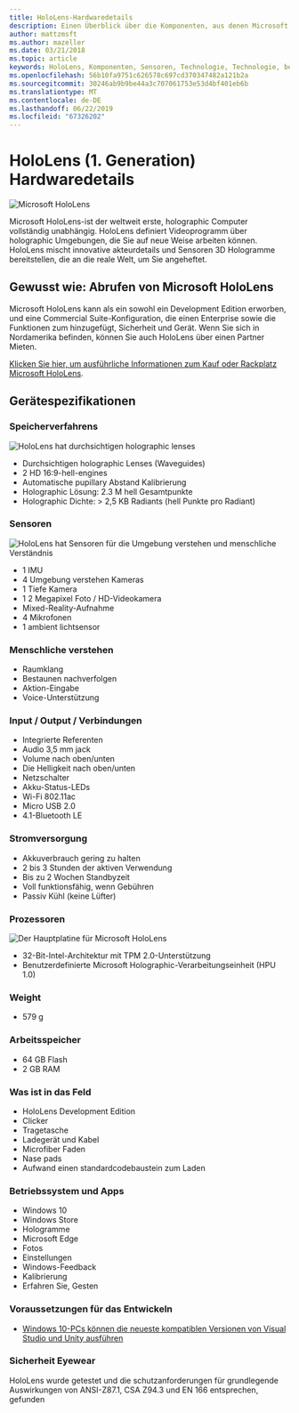 ```yaml
---
title: HoloLens-Hardwaredetails
description: Einen Überblick über die Komponenten, aus denen Microsoft HoloLens, die weltweit erste vollständig unabhängig holographic Computer unter Windows besteht.
author: mattzmsft
ms.author: mazeller
ms.date: 03/21/2018
ms.topic: article
keywords: HoloLens, Komponenten, Sensoren, Technologie, Technologie, beenden, und Beendigung,
ms.openlocfilehash: 56b10fa9751c626578c697cd370347482a121b2a
ms.sourcegitcommit: 30246ab9b9be44a3c707061753e53d4bf401eb6b
ms.translationtype: MT
ms.contentlocale: de-DE
ms.lasthandoff: 06/22/2019
ms.locfileid: "67326202"
---
```

# <a name="hololens-1st-gen-hardware-details"></a>HoloLens (1. Generation) Hardwaredetails

![Microsoft HoloLens](images/see-through-400px.jpg)

Microsoft HoloLens-ist der weltweit erste, holographic Computer vollständig unabhängig. HoloLens definiert Videoprogramm über holographic Umgebungen, die Sie auf neue Weise arbeiten können. HoloLens mischt innovative akteurdetails und Sensoren 3D Hologramme bereitstellen, die an die reale Welt, um Sie angeheftet.

## <a name="how-to-get-microsoft-hololens"></a>Gewusst wie: Abrufen von Microsoft HoloLens

Microsoft HoloLens kann als ein sowohl ein Development Edition erworben, und eine Commercial Suite-Konfiguration, die einen Enterprise sowie die Funktionen zum hinzugefügt, Sicherheit und Gerät. Wenn Sie sich in Nordamerika befinden, können Sie auch HoloLens über einen Partner Mieten.

[Klicken Sie hier, um ausführliche Informationen zum Kauf oder Rackplatz Microsoft HoloLens](https://www.microsoft.com/hololens/buy).

## <a name="device-specifications"></a>Gerätespezifikationen

### <a name="optics"></a>Speicherverfahrens

![HoloLens hat durchsichtigen holographic lenses](images/displays-400px.jpg)
* Durchsichtigen holographic Lenses (Waveguides)
* 2 HD 16:9-hell-engines
* Automatische pupillary Abstand Kalibrierung
* Holographic Lösung: 2.3 M hell Gesamtpunkte
* Holographic Dichte: > 2,5 KB Radiants (hell Punkte pro Radiant)

### <a name="sensors"></a>Sensoren

![HoloLens hat Sensoren für die Umgebung verstehen und menschliche Verständnis](images/sensor-bar-400px.jpg)
* 1 IMU
* 4 Umgebung verstehen Kameras
* 1 Tiefe Kamera
* 1 2 Megapixel Foto / HD-Videokamera
* Mixed-Reality-Aufnahme
* 4 Mikrofonen
* 1 ambient lichtsensor

### <a name="human-understanding"></a>Menschliche verstehen
* Raumklang
* Bestaunen nachverfolgen
* Aktion-Eingabe
* Voice-Unterstützung

### <a name="input--output--connectivity"></a>Input / Output / Verbindungen
* Integrierte Referenten
* Audio 3,5 mm jack
* Volume nach oben/unten
* Die Helligkeit nach oben/unten
* Netzschalter
* Akku-Status-LEDs
* Wi-Fi 802.11ac
* Micro USB 2.0
* 4\.1-Bluetooth LE

### <a name="power"></a>Stromversorgung
* Akkuverbrauch gering zu halten
* 2 bis 3 Stunden der aktiven Verwendung
* Bis zu 2 Wochen Standbyzeit
* Voll funktionsfähig, wenn Gebühren
* Passiv Kühl (keine Lüfter)

### <a name="processors"></a>Prozessoren

![Der Hauptplatine für Microsoft HoloLens](images/motherboard-400px.jpg)
* 32-Bit-Intel-Architektur mit TPM 2.0-Unterstützung
* Benutzerdefinierte Microsoft Holographic-Verarbeitungseinheit (HPU 1.0)

### <a name="weight"></a>Weight
* 579 g

### <a name="memory"></a>Arbeitsspeicher
* 64 GB Flash
* 2 GB RAM

### <a name="whats-in-the-box"></a>Was ist in das Feld
* HoloLens Development Edition
* Clicker
* Tragetasche
* Ladegerät und Kabel
* Microfiber Faden
* Nase pads
* Aufwand einen standardcodebaustein zum Laden

### <a name="os-and-apps"></a>Betriebssystem und Apps
* Windows 10
* Windows Store
* Hologramme
* Microsoft Edge
* Fotos
* Einstellungen
* Windows-Feedback
* Kalibrierung
* Erfahren Sie, Gesten

### <a name="what-you-need-to-develop"></a>Voraussetzungen für das Entwickeln
* [Windows 10-PCs können die neueste kompatiblen Versionen von Visual Studio und Unity ausführen](install-the-tools.md)

### <a name="safety-eyewear"></a>Sicherheit Eyewear

HoloLens wurde getestet und die schutzanforderungen für grundlegende Auswirkungen von ANSI-Z87.1, CSA Z94.3 und EN 166 entsprechen, gefunden
